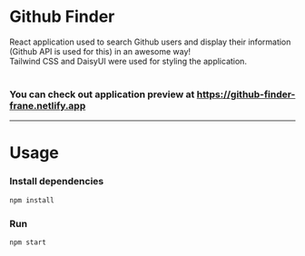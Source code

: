 # Github Finder
React application used to search Github users and display their information (Github API is used for this) in an awesome way! <br/>
Tailwind CSS and DaisyUI were used for styling the application. <br/><br/>

### You can check out application preview at https://github-finder-frane.netlify.app

---

# Usage

### Install dependencies

```bash
npm install
```

### Run

```bash
npm start
```
